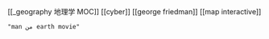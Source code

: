 [[_geography 地理学 MOC]]
[[cyber]]
[[george friedman]]
[[map interactive]]

```query
"man من earth movie"
```